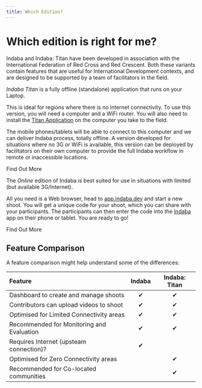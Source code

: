 ```yaml
---
title: Which Edition?
---
```


<ReadTime />

# Which edition is right for me? 

<Leader>

Indaba and Indaba: Titan have been developed in association with the International Federation of Red Cross and Red Crescent. Both these variants contain features that are useful for International Development contexts, and are designed to be supported by a team of facilitators in the field.

</Leader>

<el-tabs>


<el-tab-pane label="Indaba Titan">

*Indaba Titan* is a fully offline (standalone) application that runs on your Laptop. 

This is ideal for regions where there is no internet connectivity. To use this version, you will need a computer and a WiFi router. You will also need to install the [Titan Application](/quickstart/titan/) on the computer you take to the field. 

The mobile phones/tablets will be able to connect to this computer and we can deliver Indaba process, totally offline. A version developed for situations where no 3G or WiFi is available, this version can be deployed by facilitators on their own computer to provide the full Indaba workflow in remote or inaccessible locations.

<LinkButton url="/quickstart/titan/">Find Out More</LinkButton>

</el-tab-pane>
<el-tab-pane label="Indaba Online">

The *Online* edition of Indaba is best suited for use in situations with limited (but available 3G/Internet).

All you need is a Web browser, head to [app.indaba.dev](https://app.indaba.dev) and start a new shoot. You will get a unique code for your shoot, which you can share with your participants. The participants can then enter the code into the [Indaba](https://play.google.com/store/apps/details?id=dev.indaba.app) app on their phone or tablet. You are ready to go! 



<LinkButton url="/quickstart/online/">Find Out More</LinkButton>

</el-tab-pane> 

</el-tabs>

## Feature Comparison

A feature comparison might help understand some of the differences: 

| Feature | Indaba | Indaba: Titan |
| :--- | :---: | :---: |
| Dashboard to create and manage shoots | ✔ | ✔ |
| Contributors can upload videos to shoot | ✔ | ✔ |
| Optimised for Limited Connectivity areas |  ✔ | ✔ |
| Recommended for Monitoring and Evaluation |  ✔ |  ✔ |
| Requires Internet (upsteam connection)?  | ✔ |  |
| Optimised for Zero Connectivity areas |  | ✔ |
| Recommended for Co-located communities | | ✔ |